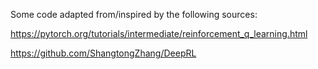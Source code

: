 Some code adapted from/inspired by the following sources:

https://pytorch.org/tutorials/intermediate/reinforcement_q_learning.html

https://github.com/ShangtongZhang/DeepRL
